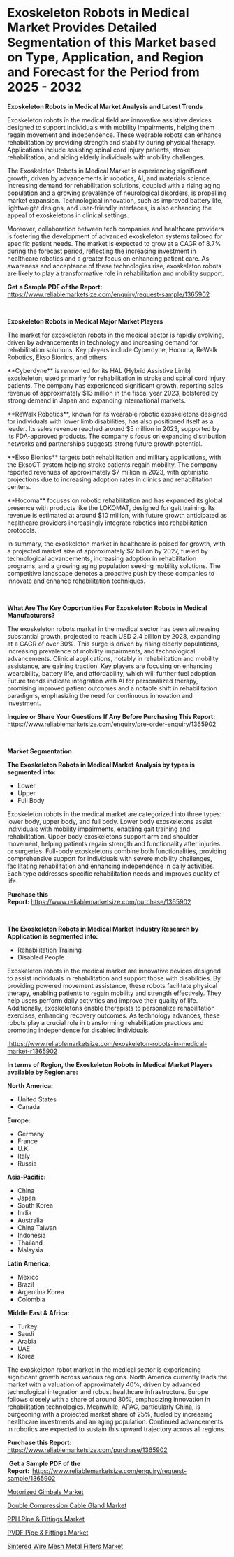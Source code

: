 <p><h1>Exoskeleton Robots in Medical Market Provides Detailed Segmentation of this Market based on Type, Application, and Region and Forecast for the Period from 2025 - 2032</h1></p><p><strong>Exoskeleton Robots in Medical Market Analysis and Latest Trends</strong></p>
<p><p>Exoskeleton robots in the medical field are innovative assistive devices designed to support individuals with mobility impairments, helping them regain movement and independence. These wearable robots can enhance rehabilitation by providing strength and stability during physical therapy. Applications include assisting spinal cord injury patients, stroke rehabilitation, and aiding elderly individuals with mobility challenges.</p><p>The Exoskeleton Robots in Medical Market is experiencing significant growth, driven by advancements in robotics, AI, and materials science. Increasing demand for rehabilitation solutions, coupled with a rising aging population and a growing prevalence of neurological disorders, is propelling market expansion. Technological innovation, such as improved battery life, lightweight designs, and user-friendly interfaces, is also enhancing the appeal of exoskeletons in clinical settings.</p><p>Moreover, collaboration between tech companies and healthcare providers is fostering the development of advanced exoskeleton systems tailored for specific patient needs. The market is expected to grow at a CAGR of 8.7% during the forecast period, reflecting the increasing investment in healthcare robotics and a greater focus on enhancing patient care. As awareness and acceptance of these technologies rise, exoskeleton robots are likely to play a transformative role in rehabilitation and mobility support.</p></p>
<p><strong>Get a Sample PDF of the Report:&nbsp;</strong> <a href="https://www.reliablemarketsize.com/enquiry/request-sample/1365902?utm_campaign=1991&utm_medium=2&utm_source=Github&utm_content=ia&utm_term=22032025&utm_id=exoskeleton-robots-in-medical">https://www.reliablemarketsize.com/enquiry/request-sample/1365902</a></p>
<p>&nbsp;</p>
<p><strong>Exoskeleton Robots in Medical Major Market Players</strong></p>
<p><p>The market for exoskeleton robots in the medical sector is rapidly evolving, driven by advancements in technology and increasing demand for rehabilitation solutions. Key players include Cyberdyne, Hocoma, ReWalk Robotics, Ekso Bionics, and others.</p><p>**Cyberdyne** is renowned for its HAL (Hybrid Assistive Limb) exoskeleton, used primarily for rehabilitation in stroke and spinal cord injury patients. The company has experienced significant growth, reporting sales revenue of approximately $13 million in the fiscal year 2023, bolstered by strong demand in Japan and expanding international markets.</p><p>**ReWalk Robotics**, known for its wearable robotic exoskeletons designed for individuals with lower limb disabilities, has also positioned itself as a leader. Its sales revenue reached around $5 million in 2023, supported by its FDA-approved products. The company's focus on expanding distribution networks and partnerships suggests strong future growth potential.</p><p>**Ekso Bionics** targets both rehabilitation and military applications, with the EksoGT system helping stroke patients regain mobility. The company reported revenues of approximately $7 million in 2023, with optimistic projections due to increasing adoption rates in clinics and rehabilitation centers.</p><p>**Hocoma** focuses on robotic rehabilitation and has expanded its global presence with products like the LOKOMAT, designed for gait training. Its revenue is estimated at around $10 million, with future growth anticipated as healthcare providers increasingly integrate robotics into rehabilitation protocols.</p><p>In summary, the exoskeleton market in healthcare is poised for growth, with a projected market size of approximately $2 billion by 2027, fueled by technological advancements, increasing adoption in rehabilitation programs, and a growing aging population seeking mobility solutions. The competitive landscape denotes a proactive push by these companies to innovate and enhance rehabilitation techniques.</p></p>
<p>&nbsp;</p>
<p><strong>What Are The Key Opportunities For Exoskeleton Robots in Medical Manufacturers?</strong></p>
<p><p>The exoskeleton robots market in the medical sector has been witnessing substantial growth, projected to reach USD 2.4 billion by 2028, expanding at a CAGR of over 30%. This surge is driven by rising elderly populations, increasing prevalence of mobility impairments, and technological advancements. Clinical applications, notably in rehabilitation and mobility assistance, are gaining traction. Key players are focusing on enhancing wearability, battery life, and affordability, which will further fuel adoption. Future trends indicate integration with AI for personalized therapy, promising improved patient outcomes and a notable shift in rehabilitation paradigms, emphasizing the need for continuous innovation and investment.</p></p>
<p><strong>Inquire or Share Your Questions If Any Before Purchasing This Report:</strong> <a href="https://www.reliablemarketsize.com/enquiry/pre-order-enquiry/1365902?utm_campaign=1991&utm_medium=2&utm_source=Github&utm_content=ia&utm_term=22032025&utm_id=exoskeleton-robots-in-medical">https://www.reliablemarketsize.com/enquiry/pre-order-enquiry/1365902</a></p>
<p>&nbsp;</p>
<p><strong>Market Segmentation</strong></p>
<p><strong>The Exoskeleton Robots in Medical Market Analysis by types is segmented into:</strong></p>
<p><ul><li>Lower</li><li>Upper</li><li>Full Body</li></ul></p>
<p><p>Exoskeleton robots in the medical market are categorized into three types: lower body, upper body, and full body. Lower body exoskeletons assist individuals with mobility impairments, enabling gait training and rehabilitation. Upper body exoskeletons support arm and shoulder movement, helping patients regain strength and functionality after injuries or surgeries. Full-body exoskeletons combine both functionalities, providing comprehensive support for individuals with severe mobility challenges, facilitating rehabilitation and enhancing independence in daily activities. Each type addresses specific rehabilitation needs and improves quality of life.</p></p>
<p><strong>Purchase this Report:&nbsp;</strong><a href="https://www.reliablemarketsize.com/purchase/1365902?utm_campaign=1991&utm_medium=2&utm_source=Github&utm_content=ia&utm_term=22032025&utm_id=exoskeleton-robots-in-medical">https://www.reliablemarketsize.com/purchase/1365902</a></p>
<p>&nbsp;</p>
<p><strong>The Exoskeleton Robots in Medical Market Industry Research by Application is segmented into:</strong></p>
<p><ul><li>Rehabilitation Training</li><li>Disabled People</li></ul></p>
<p><p>Exoskeleton robots in the medical market are innovative devices designed to assist individuals in rehabilitation and support those with disabilities. By providing powered movement assistance, these robots facilitate physical therapy, enabling patients to regain mobility and strength effectively. They help users perform daily activities and improve their quality of life. Additionally, exoskeletons enable therapists to personalize rehabilitation exercises, enhancing recovery outcomes. As technology advances, these robots play a crucial role in transforming rehabilitation practices and promoting independence for disabled individuals.</p></p>
<p><a href="https://www.reliablemarketsize.com/exoskeleton-robots-in-medical-market-r1365902?utm_campaign=1991&utm_medium=2&utm_source=Github&utm_content=ia&utm_term=22032025&utm_id=exoskeleton-robots-in-medical">&nbsp;https://www.reliablemarketsize.com/exoskeleton-robots-in-medical-market-r1365902</a></p>
<p><strong>In terms of Region, the Exoskeleton Robots in Medical Market Players available by Region are:</strong></p>
<p>
    <p> <strong> North America: </strong>
        <ul>
            <li>United States</li>
            <li>Canada</li>
        </ul>
        </p> 
    <p> <strong> Europe: </strong>
        <ul>
            <li>Germany</li>
            <li>France</li>
            <li>U.K.</li>
            <li>Italy</li>
            <li>Russia</li>
        </ul>
        </p> 
    <p> <strong> Asia-Pacific: </strong>
        <ul>
            <li>China</li>
            <li>Japan</li>
            <li>South Korea</li>
            <li>India</li>
            <li>Australia</li>
            <li>China Taiwan</li>
            <li>Indonesia</li>
            <li>Thailand</li>
            <li>Malaysia</li>
        </ul>
        </p> 
    <p> <strong> Latin America: </strong>
        <ul>
            <li>Mexico</li>
            <li>Brazil</li>
            <li>Argentina Korea</li>
            <li>Colombia</li>
        </ul>
        </p> 
    <p> <strong> Middle East & Africa: </strong>
        <ul>
            <li>Turkey</li>
            <li>Saudi</li>
            <li>Arabia</li>
            <li>UAE</li>
            <li>Korea</li>
        </ul>
    </p>
    </p>
<p><p>The exoskeleton robot market in the medical sector is experiencing significant growth across various regions. North America currently leads the market with a valuation of approximately 40%, driven by advanced technological integration and robust healthcare infrastructure. Europe follows closely with a share of around 30%, emphasizing innovation in rehabilitation technologies. Meanwhile, APAC, particularly China, is burgeoning with a projected market share of 25%, fueled by increasing healthcare investments and an aging population. Continued advancements in robotics are expected to sustain this upward trajectory across all regions.</p></p>
<p><strong>Purchase this Report: </strong><a href="https://www.reliablemarketsize.com/purchase/1365902?utm_campaign=1991&utm_medium=2&utm_source=Github&utm_content=ia&utm_term=22032025&utm_id=exoskeleton-robots-in-medical">https://www.reliablemarketsize.com/purchase/1365902</a></p>
<p>&nbsp;<strong>Get a Sample PDF of the Report:&nbsp;&nbsp;</strong><a href="https://www.reliablemarketsize.com/enquiry/request-sample/1365902?utm_campaign=1991&utm_medium=2&utm_source=Github&utm_content=ia&utm_term=22032025&utm_id=exoskeleton-robots-in-medical">https://www.reliablemarketsize.com/enquiry/request-sample/1365902</a></p>
<p><strong></strong></p>
<p><p><a href="https://github.com/paulierasho/Market-Research-Report-List-1/blob/main/motorized-gimbals-market.md?utm_campaign=1991&utm_medium=2&utm_source=Github&utm_content=ia&utm_term=22032025&utm_id=exoskeleton-robots-in-medical">Motorized Gimbals Market</a></p><p><a href="https://github.com/perbetpereir/Market-Research-Report-List-1/blob/main/double-compression-cable-gland-market.md?utm_campaign=1991&utm_medium=2&utm_source=Github&utm_content=ia&utm_term=22032025&utm_id=exoskeleton-robots-in-medical">Double Compression Cable Gland Market</a></p><p><a href="https://github.com/poskaturovtl/Market-Research-Report-List-1/blob/main/pph-pipe-fittings-market.md?utm_campaign=1991&utm_medium=2&utm_source=Github&utm_content=ia&utm_term=22032025&utm_id=exoskeleton-robots-in-medical">PPH Pipe & Fittings Market</a></p><p><a href="https://github.com/rafiishibu00/Market-Research-Report-List-1/blob/main/pvdf-pipe-fittings-market.md?utm_campaign=1991&utm_medium=2&utm_source=Github&utm_content=ia&utm_term=22032025&utm_id=exoskeleton-robots-in-medical">PVDF Pipe & Fittings Market</a></p><p><a href="https://github.com/pelegeazlie5/Market-Research-Report-List-1/blob/main/sintered-wire-mesh-metal-filters-market.md?utm_campaign=1991&utm_medium=2&utm_source=Github&utm_content=ia&utm_term=22032025&utm_id=exoskeleton-robots-in-medical">Sintered Wire Mesh Metal Filters Market</a></p></p>